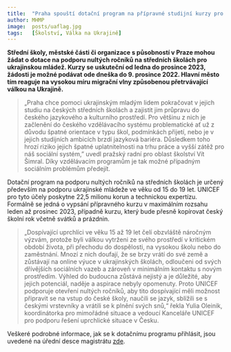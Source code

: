 ```yaml
---
title:  "Praha spouští dotační program na přípravné studijní kurzy pro ukrajinskou mládež"
author: MHMP
image:  posts/uaflag.jpg
tags:   [Školství, Válka na Ukrajině]
---
```


**Střední školy, městské části či organizace s působností v Praze mohou žádat o dotace na podporu nultých ročníků na středních školách pro ukrajinskou mládež. Kurzy se uskuteční od ledna do prosince 2023, žádosti je možné podávat ode dneška do 9. prosince 2022. Hlavní město tím reaguje na vysokou míru migrační vlny způsobenou přetrvávající válkou na Ukrajině.**

> „Praha chce pomoci ukrajinským mladým lidem pokračovat v jejich studiu na českých středních školách a zajistit jim průpravu do českého jazykového a kulturního prostředí. Pro většinu z nich je začlenění do českého vzdělávacího systému problematické ať už z důvodu špatné orientace v typu škol, podmínkách přijetí, nebo je v jejich studijních ambicích brzdí jazyková bariéra. Důsledkem toho hrozí riziko jejich špatné uplatnitelnosti na trhu práce a vyšší zátěž pro náš sociální systém,” uvedl pražský radní pro oblast školství Vít Šimral. Díky vzdělávacím programům je tak možné případným sociálním problémům předejít. 

Dotační program na podporu nultých ročníků na středních školách je určený především na podporu ukrajinské mládeže ve věku od 15 do 19 let. UNICEF pro tyto účely poskytne 22,5 milionu korun a technickou expertízu. Formálně se jedná o vypsání přípravného kurzu v maximálním rozsahu leden až prosinec 2023, případně kurzu, který bude přesně kopírovat český školní rok včetně svátků a prázdnin.

> „Dospívající uprchlíci ve věku 15 až 19 let čelí obzvláště náročným výzvám, protože byli válkou vytrženi ze svého prostředí v kritickém období života, při přechodu do dospělosti, na vysokou školu nebo do zaměstnání. Mnozí z nich doufají, že se brzy vrátí do své země a zůstávají na online výuce v ukrajinských školách, odloučeni od svých dřívějších sociálních vazeb a zároveň v minimálním kontaktu s novým prostředím. Výhled do budoucna zůstává nejistý a je důležité, aby jejich potenciál, naděje a aspirace nebyly opomenuty. Proto UNICEF podporuje otevření nultých ročníků, aby tito dospívající měli možnost připravit se na vstup do české školy, naučili se jazyk, sblížili se s českými vrstevníky a vrátili se k plnění svých snů,“ řekla Yulia Oleinik, koordinátorka pro mimořádné situace a vedoucí Kanceláře UNICEF pro podporu řešení uprchlické situace v Česku.

Veškeré podrobné informace, jak se k dotačnímu programu přihlásit, jsou uvedené na úřední desce magistrátu [zde](https://eud.praha.eu/deska/6000004/4/6000003%23MHMPAWO0A020%23MHMP0BM9FX3T%230/6000003%23MHMPAWO0A020%23MHMP0BM9FX3T/vyhl%C3%A1%C5%A1en%C3%AD%20unicef%20na%20rok%202023%20po%20p%C5%99eru%C5%A1en%C3%AD%20RHMP.pdf).
